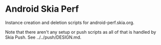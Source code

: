 Android Skia Perf
=================

Instance creation and deletion scripts for android-perf.skia.org.

Note that there aren't any setup or push scripts as all of that is handled by
Skia Push. See ../../push/DESIGN.md.

